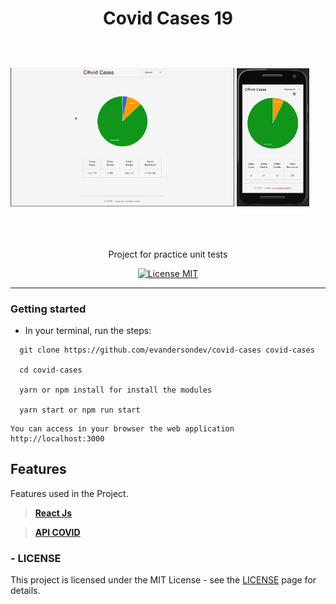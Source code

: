 <h1 align="center">

Covid Cases 19

</h1>
<br>
<br>
  <div width="100%">
    <img  src="./src/assets/screen.gif" alt="YOUR_PROJECT_NAME" width="71%">

  <img  src="./src/assets/screen2.gif" alt="YOUR_PROJECT_NAME" width="23%">
  </div>
<br>
<br>
<br>

<p align="center">Project for practice unit tests</p>

<p align="center">
  <a href="https://opensource.org/licenses/MIT">
    <img src="https://img.shields.io/badge/License-MIT-blue.svg" alt="License MIT">
  </a>
</p>

<hr />

### Getting started

- In your terminal, run the steps:

```
  git clone https://github.com/evandersondev/covid-cases covid-cases

  cd covid-cases

  yarn or npm install for install the modules

  yarn start or npm run start
```

```
You can access in your browser the web application http://localhost:3000
```

## Features

[//]: # 'Add the features of your project here:'

Features used in the Project.

> **<a href="https://pt-br.reactjs.org/docs/getting-started.html" target="_blank">React Js</a>**

> **<a href="http://coronavirus-19-api.herokuapp.com/countries" target="_blank">API COVID</a>**

### - LICENSE

This project is licensed under the MIT License - see the <a href="https://opensource.org/licenses/MIT" target="_blank">LICENSE</a> page for details.

